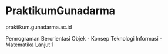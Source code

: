 <!--pppppppppppppppppppppppppppppppppppppppppppppppppppppppppppppppppppppsppppppppppppppppppppppppppppppppppppppppp
pppppppppppppppppppppppppppppppppppppppppppppp-->
# PraktikumGunadarma
praktikum.gunadarma.ac.id

Pemrograman Berorientasi Objek - Konsep Teknologi Informasi - Matematika Lanjut 1
